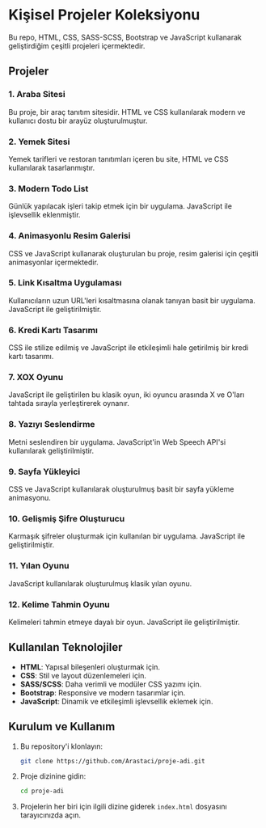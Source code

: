 # Kişisel Projeler Koleksiyonu

Bu repo, HTML, CSS, SASS-SCSS, Bootstrap ve JavaScript kullanarak geliştirdiğim çeşitli projeleri içermektedir. 

## Projeler

### 1. Araba Sitesi
Bu proje, bir araç tanıtım sitesidir. HTML ve CSS kullanılarak modern ve kullanıcı dostu bir arayüz oluşturulmuştur.

### 2. Yemek Sitesi
Yemek tarifleri ve restoran tanıtımları içeren bu site, HTML ve CSS kullanılarak tasarlanmıştır.

### 3. Modern Todo List
Günlük yapılacak işleri takip etmek için bir uygulama. JavaScript ile işlevsellik eklenmiştir.

### 4. Animasyonlu Resim Galerisi
CSS ve JavaScript kullanarak oluşturulan bu proje, resim galerisi için çeşitli animasyonlar içermektedir.

### 5. Link Kısaltma Uygulaması
Kullanıcıların uzun URL'leri kısaltmasına olanak tanıyan basit bir uygulama. JavaScript ile geliştirilmiştir.

### 6. Kredi Kartı Tasarımı
CSS ile stilize edilmiş ve JavaScript ile etkileşimli hale getirilmiş bir kredi kartı tasarımı.

### 7. XOX Oyunu
JavaScript ile geliştirilen bu klasik oyun, iki oyuncu arasında X ve O'ları tahtada sırayla yerleştirerek oynanır.

### 8. Yazıyı Seslendirme
Metni seslendiren bir uygulama. JavaScript'in Web Speech API'si kullanılarak geliştirilmiştir.

### 9. Sayfa Yükleyici
CSS ve JavaScript kullanılarak oluşturulmuş basit bir sayfa yükleme animasyonu.

### 10. Gelişmiş Şifre Oluşturucu
Karmaşık şifreler oluşturmak için kullanılan bir uygulama. JavaScript ile geliştirilmiştir.

### 11. Yılan Oyunu
JavaScript kullanılarak oluşturulmuş klasik yılan oyunu.

### 12. Kelime Tahmin Oyunu
Kelimeleri tahmin etmeye dayalı bir oyun. JavaScript ile geliştirilmiştir.

## Kullanılan Teknolojiler

- **HTML**: Yapısal bileşenleri oluşturmak için.
- **CSS**: Stil ve layout düzenlemeleri için.
- **SASS/SCSS**: Daha verimli ve modüler CSS yazımı için.
- **Bootstrap**: Responsive ve modern tasarımlar için.
- **JavaScript**: Dinamik ve etkileşimli işlevsellik eklemek için.

## Kurulum ve Kullanım

1. Bu repository'i klonlayın:
    ```bash
    git clone https://github.com/Arastaci/proje-adi.git
    ```
2. Proje dizinine gidin:
    ```bash
    cd proje-adi
    ```
3. Projelerin her biri için ilgili dizine giderek `index.html` dosyasını tarayıcınızda açın.


